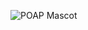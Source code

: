 ![POAP Mascot](https://user-images.githubusercontent.com/26789429/142730679-097c713b-d21c-4484-9a3e-936f52f5d345.png)
